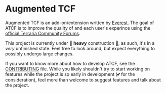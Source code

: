 # Augmented TCF
Augmented TCF is an add-on/extension written by [Everest][everest_profile]. The goal of ATCF is to improve the quality
of and each user's experince using the [official Terraria Community Forums][tcf].

This project is currently under 🚧 **heavy** construction 🚧; as such, it's in a *very* unfinished state. Feel free to
look around, but expect everything to possibly undergo large changes.

If you want to know more about how to develop ATCF, see the [CONTRIBUTING](CONTRIBUTING.md) file. While you likely
shouldn't try to start working on features while the project is so early in development (💕 for the consideration),
feel more than welcome to suggest features and talk about the project.

[everest_profile]: https://forums.terraria.org/index.php?members/everest.6515/
[tcf]: https://forums.terraria.org
